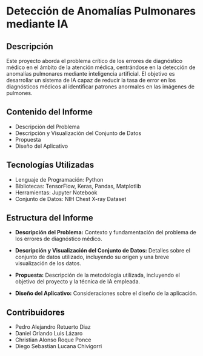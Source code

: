 # Detección de Anomalías Pulmonares mediante IA

## Descripción
Este proyecto aborda el problema crítico de los errores de diagnóstico médico en el ámbito de la atención médica, centrándose en la detección de anomalías pulmonares mediante inteligencia artificial. El objetivo es desarrollar un sistema de IA capaz de reducir la tasa de error en los diagnósticos médicos al identificar patrones anormales en las imágenes de pulmones.

## Contenido del Informe
- Descripción del Problema
- Descripción y Visualización del Conjunto de Datos
- Propuesta
- Diseño del Aplicativo

## Tecnologías Utilizadas
- Lenguaje de Programación: Python
- Bibliotecas: TensorFlow, Keras, Pandas, Matplotlib
- Herramientas: Jupyter Notebook
- Conjunto de Datos: NIH Chest X-ray Dataset

## Estructura del Informe
- **Descripción del Problema:** Contexto y fundamentación del problema de los errores de diagnóstico médico.

- **Descripción y Visualización del Conjunto de Datos:** Detalles sobre el conjunto de datos utilizado, incluyendo su origen y una breve visualización de los datos.

- **Propuesta:** Descripción de la metodología utilizada, incluyendo el objetivo del proyecto y la técnica de IA empleada.

- **Diseño del Aplicativo:** Consideraciones sobre el diseño de la aplicación.

## Contribuidores
- Pedro Alejandro Retuerto Diaz 
- Daniel Orlando Luis Lázaro
- Christian Alonso Roque Ponce
- Diego Sebastian Lucana Chivigorri
